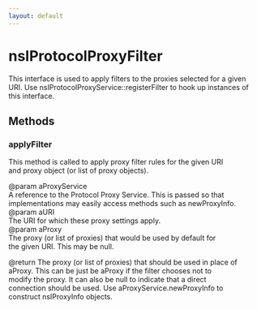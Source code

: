 ```yaml
---
layout: default
---
```


# nsIProtocolProxyFilter #
  
This interface is used to apply filters to the proxies selected for a given  
URI.  Use nsIProtocolProxyService::registerFilter to hook up instances of  
this interface.  
  

## Methods ##

### applyFilter ###
  
This method is called to apply proxy filter rules for the given URI  
and proxy object (or list of proxy objects).  
  
@param aProxyService  
       A reference to the Protocol Proxy Service.  This is passed so that  
       implementations may easily access methods such as newProxyInfo.  
@param aURI  
       The URI for which these proxy settings apply.  
@param aProxy  
       The proxy (or list of proxies) that would be used by default for  
       the given URI.  This may be null.  
  
@return The proxy (or list of proxies) that should be used in place of  
        aProxy.  This can be just be aProxy if the filter chooses not to  
        modify the proxy.  It can also be null to indicate that a direct  
        connection should be used.  Use aProxyService.newProxyInfo to  
        construct nsIProxyInfo objects.  
  

